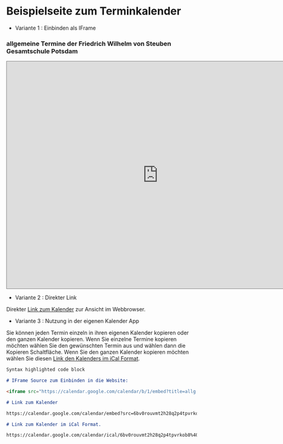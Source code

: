 # Beispielseite zum Terminkalender

- Variante 1 : Einbinden als IFrame

### allgemeine Termine der Friedrich Wilhelm von Steuben Gesamtschule Potsdam

<iframe src="https://calendar.google.com/calendar/b/1/embed?title=allg.%20Termine%20der%20Friedrich%20Wilhelm%20von%20Steuben%20Gesamtschule%20Potsdam&amp;mode=AGENDA&amp;height=600&amp;wkst=2&amp;hl=de&amp;bgcolor=%23ccffff&amp;src=6bv0rouvmt2h28q2p4tpvrkob8%40group.calendar.google.com&amp;color=%23B1440E&amp;ctz=Europe%2FBerlin" style="border:solid 1px #777" width="800" height="600" frameborder="0" scrolling="no"></iframe>

- Variante 2 : Direkter Link

Direkter [Link zum Kalender](https://calendar.google.com/calendar/embed?src=6bv0rouvmt2h28q2p4tpvrkob8%40group.calendar.google.com&ctz=Europe%2FBerlin) zur Ansicht im Webbrowser.

- Variante 3 : Nutzung in der eigenen Kalender App

Sie können jeden Termin einzeln in ihren eigenen Kalender kopieren oder den ganzen Kalender kopieren.
Wenn Sie einzelne Termine kopieren möchten wählen Sie den gewünschten Termin aus und wählen dann die Kopieren Schaltfläche.
Wenn Sie den ganzen Kalender kopieren möchten wählen Sie diesen [Link den Kalenders im iCal Format](https://calendar.google.com/calendar/ical/6bv0rouvmt2h28q2p4tpvrkob8%40group.calendar.google.com/public/basic.ics).

```markdown
Syntax highlighted code block

# IFrame Source zum Einbinden in die Website:

<iframe src="https://calendar.google.com/calendar/b/1/embed?title=allg.%20Termine%20der%20Friedrich%20Wilhelm%20von%20Steuben%20Gesamtschule%20Potsdam&amp;mode=AGENDA&amp;height=600&amp;wkst=2&amp;hl=de&amp;bgcolor=%23ccffff&amp;src=6bv0rouvmt2h28q2p4tpvrkob8%40group.calendar.google.com&amp;color=%23B1440E&amp;ctz=Europe%2FBerlin" style="border:solid 1px #777" width="800" height="600" frameborder="0" scrolling="no"></iframe>

# Link zum Kalender

https://calendar.google.com/calendar/embed?src=6bv0rouvmt2h28q2p4tpvrkob8%40group.calendar.google.com&ctz=Europe%2FBerlin

# Link zum Kalender im iCal Format.

https://calendar.google.com/calendar/ical/6bv0rouvmt2h28q2p4tpvrkob8%40group.calendar.google.com/public/basic.ics
```

